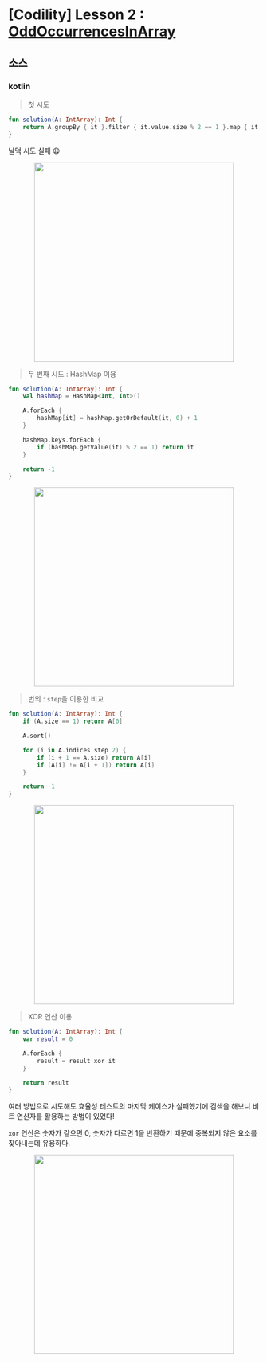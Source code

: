# [Codility] Lesson 2 : [OddOccurrencesInArray](https://app.codility.com/programmers/lessons/2-arrays/odd_occurrences_in_array/)

## 소스

### kotlin

> 첫 시도

```kotlin
fun solution(A: IntArray): Int {
    return A.groupBy { it }.filter { it.value.size % 2 == 1 }.map { it.key }.first()
}
```

날먹 시도 실패 😩

<p align = 'center'>
<img width = '400' src = 'https://user-images.githubusercontent.com/39554623/119300036-07198d80-bc9b-11eb-8fe0-3c9c837ef015.png'>
</p>

> 두 번째 시도 : HashMap 이용

```kotlin
fun solution(A: IntArray): Int {
    val hashMap = HashMap<Int, Int>()

    A.forEach {
        hashMap[it] = hashMap.getOrDefault(it, 0) + 1
    }

    hashMap.keys.forEach {
        if (hashMap.getValue(it) % 2 == 1) return it
    }

    return -1
}
```

<p align = 'center'>
<img width = '400' src = 'https://user-images.githubusercontent.com/39554623/119299593-27951800-bc9a-11eb-92a9-150c587edccc.png'>
</p>


> 번외 : `step`을 이용한 비교

```kotlin
fun solution(A: IntArray): Int {
    if (A.size == 1) return A[0]

    A.sort()

    for (i in A.indices step 2) {
        if (i + 1 == A.size) return A[i]
        if (A[i] != A[i + 1]) return A[i]
    }

    return -1
}
```

<p align = 'center'>
<img width = '400' src = 'https://user-images.githubusercontent.com/39554623/119301003-b5720280-bc9c-11eb-824c-637478b6acfe.png'>
</p>


> XOR 연산 이용

```kotlin
fun solution(A: IntArray): Int {
    var result = 0

    A.forEach {
        result = result xor it
    }

    return result
}
```

여러 방법으로 시도해도 효율성 테스트의 마지막 케이스가 실패했기에 검색을 해보니 비트 연산자를 활용하는 방법이 있었다!

`xor` 연산은 숫자가 같으면 0, 숫자가 다르면 1을 반환하기 때문에 중복되지 않은 요소를 찾아내는데 유용하다.

<p align = 'center'>
<img width = '400' src = 'https://user-images.githubusercontent.com/39554623/119304589-6cbd4800-bca2-11eb-9764-563b75397646.png'>
</p>
